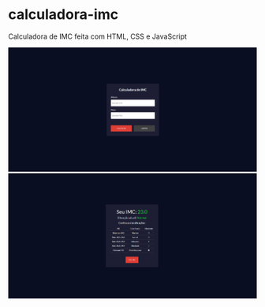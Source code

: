 # calculadora-imc
Calculadora de IMC feita com HTML, CSS e JavaScript

<img src="image1.png" alt="Calculadora de IMC">
<img src="image2.png" alt="Calculadora de IMC">
